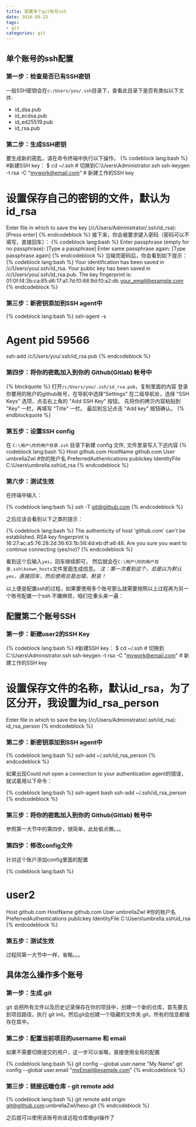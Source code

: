 ```yaml
---
title: 配置多个git账号ssh
date: 2016-08-25
tags:
- git
categories: git
---
```


## 单个账号的ssh配置

### 第一步：检查是否已有SSH密钥
一般SSH密钥会在<code>c:/Users/you/.ssh</code>目录下，查看此目录下是否有类似以下文件:
- id_dsa.pub
- id_ecdsa.pub
- id_ed25519.pub
- id_rsa.pub

### 第二步：生成SSH密钥
要生成新的密匙，请在命令终端中执行以下操作。
{% codeblock lang:bash %}
#新建SSH key：
$ cd ~/.ssh     # 切换到C:\Users\Administrator\.ssh
ssh-keygen -t rsa -C "mywork@email.com"  # 新建工作的SSH key
# 设置保存自己的密钥的文件，默认为id_rsa
Enter file in which to save the key (/c/Users/Administrator/.ssh/id_rsa): [Press enter]
{% endcodeblock %}
接下来，你会被要求键入密码（密码可以不填写，直接回车）：
{% codeblock lang:bash %}
Enter passphrase (empty for no passphrase): [Type a passphrase]
Enter same passphrase again: [Type passphrase again]
{% endcodeblock %}
当输完密码后，你会看到如下提示：
{% codeblock lang:bash %}
Your identification has been saved in /c/Users/you/.ssh/id_rsa.
Your public key has been saved in /c/Users/you/.ssh/id_rsa.pub.
The key fingerprint is:
01:0f:f4:3b:ca:85:d6:17:a1:7d:f0:68:9d:f0:a2:db your_email@example.com
{% endcodeblock %}

### 第三步：新密钥添加到SSH agent中
{% codeblock lang:bash %}
ssh-agent -s
# Agent pid 59566
ssh-add /c/Users/you/.ssh/id_rsa.pub
{% endcodeblock %}

### 第四步：将你的密匙加入到你的 Github(Gitlab) 帐号中
{% blockquote %}
打开<code>/c/Users/you/.ssh/id_rsa.pub</code>，复制里面的内容
登录你要用的账户的github账号，在导航中选择“Settings”
在二级导航处，选择 "SSH Keys" 选项，点击右上角的 "Add SSH Key" 按钮。
先将你的拷贝内容粘贴到 "Key" 一栏，再填写 "Title" 一栏。
最后别忘记点击 "Add key" 按钮确认。
{% endblockquote %}

### 第五步：设置SSH config
在 <code>C:\用户\你的用户目录\.ssh</code> 目录下新建 config 文件, 文件里录写入下述内容
{% codeblock lang:bash %}
Host github.com
HostName github.com
User umbrellaZwl #你的账户名
PreferredAuthentications publickey
IdentityFile C:\Users\umbrella\.ssh\id_rsa
{% endcodeblock %}

### 第六步：测试生效
在终端中输入：

{% codeblock lang:bash %}
ssh -T git@github.com
{% endcodeblock %}

之后应该会看到以下之类的提示：

{% codeblock lang:bash %}
The authenticity of host 'github.com' can't be established.
RSA key fingerprint is 16:27:ac:a5:76:28:2d:36:63:1b:56:4d:eb:df:a6:48.
Are you sure you want to continue connecting (yes/no)?
{% endcodeblock %}

看到这个后输入<code>yes</code>，回车继续即可，
然后就会在<code>C:\用户\你的用户目录\.ssh\konwn_hosts</code>文件里面生成信息。
*注：第一次看到这个，总是以为默认<code>yes</code>，直接回车，然后使用总是出错，默哀！*

以上便是配置ssh的过程，如果要使用多个账号那么就需要按照以上过程再为另一个账号配置一个ssh
不嫌麻烦，咱们在重头来一遍：

## 配置第二个账号SSH

### 第一步：新建user2的SSH Key

{% codeblock lang:bash %}
#新建SSH key：
$ cd ~/.ssh     # 切换到C:\Users\Administrator\.ssh
ssh-keygen -t rsa -C "mywork@email.com"  # 新建工作的SSH key
# 设置保存文件的名称，默认id_rsa，为了区分开，我设置为id_rsa_person
Enter file in which to save the key (/c/Users/Administrator/.ssh/id_rsa): id_rsa_person
{% endcodeblock %}

### 第二步：新密钥添加到SSH agent中

{% codeblock lang:bash %}
ssh-add ~/.ssh/id_rsa_person
{% endcodeblock %}

如果出现Could not open a connection to your authentication agent的错误，就试着用以下命令：

{% codeblock lang:bash %}
ssh-agent bash
ssh-add ~/.ssh/id_rsa_person
{% endcodeblock %}

### 第三步：将你的密匙加入到你的 Github(Gitlab) 帐号中

参照第一大节中的第四步，很简单，此处偷点懒。。。

### 第四步：修改config文件

针对这个账户添加config里面的配置

{% codeblock lang:bash %}
# user2
Host github.com
HostName github.com
User umbrellaZwl #你的账户名
PreferredAuthentications publickey
IdentityFile C:\Users\umbrella\.ssh\id_rsa
{% endcodeblock %}

### 第五步：测试生效

过程同第一大节中一样，省略。。。

## 具体怎么操作多个账号

### 第一步：生成.git

git 会把所有文件以及历史记录保存在你的项目中，创建一个新的仓库，首先要去到项目路径，执行 git init。然后git会创建一个隐藏的文件夹.git，所有的信息都储存在其中。

### 第二步：配置当前项目的username 和 email

如果不需要切换提交的用户，这一步可以省略，直接使用全局的配置

{% codeblock lang:bash %}
git config --global user.name "My Name"
git config --global user.email "myEmail@example.com"
{% endcodeblock %}

### 第三步：链接远端仓库 - git remote add

{% codeblock lang:bash %}
git remote add origin git@github.com:umbrellaZwl/hexo.git
{% endcodeblock %}

之后就可以使用该账号向该远程仓库做git操作了




